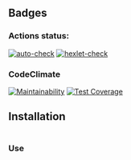 ## Badges
### Actions status:
[![auto-check](https://github.com/avshukan/frontend-project-lvl3/actions/workflows/auto-check.yml/badge.svg)](https://github.com/avshukan/frontend-project-lvl3/actions/workflows/auto-check.yml)
[![hexlet-check](https://github.com/avshukan/frontend-project-lvl3/actions/workflows/hexlet-check.yml/badge.svg)](https://github.com/avshukan/frontend-project-lvl3/actions/workflows/hexlet-check.yml)

### CodeClimate
[![Maintainability](https://api.codeclimate.com/v1/badges/181b85367a91287ffe5d/maintainability)](https://codeclimate.com/github/avshukan/frontend-project-lvl3/maintainability)
[![Test Coverage](https://api.codeclimate.com/v1/badges/181b85367a91287ffe5d/test_coverage)](https://codeclimate.com/github/avshukan/frontend-project-lvl3/test_coverage)

## Installation
```
```

### Use
